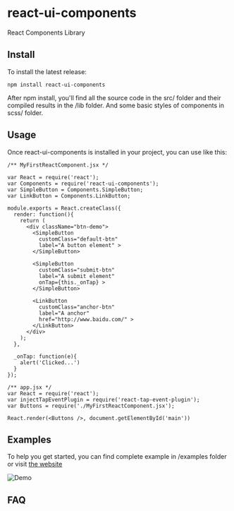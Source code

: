 # react-ui-components
React Components Library

## Install
To install the latest release:
```shell
npm install react-ui-components
```
After npm install, you'll find all the source code in the src/ folder and their compiled results in the /lib folder. And some basic styles of components in scss/ folder.

## Usage
Once react-ui-components is installed in your project, you can use like this:
```
/** MyFirstReactComponent.jsx */

var React = require('react');
var Components = require('react-ui-components');
var SimpleButton = Components.SimpleButton;
var LinkButton = Components.LinkButton;

module.exports = React.createClass({
  render: function(){
    return (
      <div className="btn-demo">
        <SimpleButton 
          customClass="default-btn"
          label="A button element" >
        </SimpleButton>

        <SimpleButton 
          customClass="submit-btn"
          label="A submit element"
          onTap={this._onTap} >
        </SimpleButton>

        <LinkButton 
          customClass="anchor-btn"
          label="A anchor"
          href="http://www.baidu.com/" >
        </LinkButton>
      </div>
    );
  },

  _onTap: function(e){
    alert('Clicked...')
  }
});

/** app.jsx */
var React = require('react');
var injectTapEventPlugin = require('react-tap-event-plugin');
var Buttons = require('./MyFirstReactComponent.jsx');

React.render(<Buttons />, document.getElementById('main'))
```

## Examples
To help you get started, you can find complete example in /examples folder or visit [the website](http://1.reactuicomponents.sinaapp.com/#/)

![Demo](https://github.com/pingyuanChen/react-ui-components/blob/master/demo.png)

## FAQ

